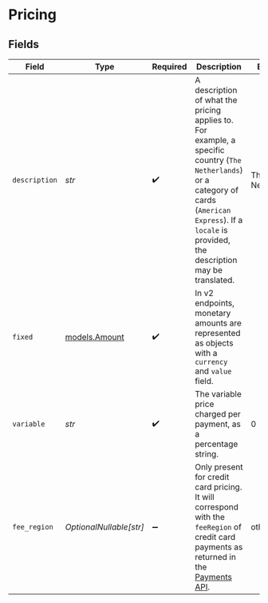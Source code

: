 # Pricing


## Fields

| Field                                                                                                                                                                                                        | Type                                                                                                                                                                                                         | Required                                                                                                                                                                                                     | Description                                                                                                                                                                                                  | Example                                                                                                                                                                                                      |
| ------------------------------------------------------------------------------------------------------------------------------------------------------------------------------------------------------------ | ------------------------------------------------------------------------------------------------------------------------------------------------------------------------------------------------------------ | ------------------------------------------------------------------------------------------------------------------------------------------------------------------------------------------------------------ | ------------------------------------------------------------------------------------------------------------------------------------------------------------------------------------------------------------ | ------------------------------------------------------------------------------------------------------------------------------------------------------------------------------------------------------------ |
| `description`                                                                                                                                                                                                | *str*                                                                                                                                                                                                        | :heavy_check_mark:                                                                                                                                                                                           | A description of what the pricing applies to. For example, a specific country (`The Netherlands`) or a<br/>category of cards (`American Express`). If a `locale` is provided, the description may be translated. | The Netherlands                                                                                                                                                                                              |
| `fixed`                                                                                                                                                                                                      | [models.Amount](../models/amount.md)                                                                                                                                                                         | :heavy_check_mark:                                                                                                                                                                                           | In v2 endpoints, monetary amounts are represented as objects with a `currency` and `value` field.                                                                                                            |                                                                                                                                                                                                              |
| `variable`                                                                                                                                                                                                   | *str*                                                                                                                                                                                                        | :heavy_check_mark:                                                                                                                                                                                           | The variable price charged per payment, as a percentage string.                                                                                                                                              | 0                                                                                                                                                                                                            |
| `fee_region`                                                                                                                                                                                                 | *OptionalNullable[str]*                                                                                                                                                                                      | :heavy_minus_sign:                                                                                                                                                                                           | Only present for credit card pricing. It will correspond with the `feeRegion` of credit card payments as<br/>returned in the [Payments API](get-payment).                                                    | other                                                                                                                                                                                                        |
